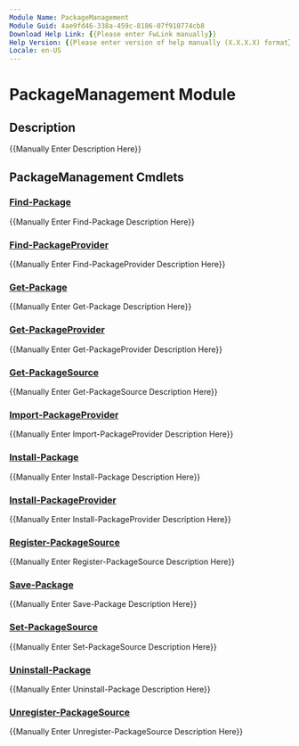 ```yaml
---
Module Name: PackageManagement
Module Guid: 4ae9fd46-338a-459c-8186-07f910774cb8
Download Help Link: {{Please enter FwLink manually}}
Help Version: {{Please enter version of help manually (X.X.X.X) format}}
Locale: en-US
---
```


# PackageManagement Module
## Description
{{Manually Enter Description Here}}

## PackageManagement Cmdlets
### [Find-Package](Find-Package.md)
{{Manually Enter Find-Package Description Here}}

### [Find-PackageProvider](Find-PackageProvider.md)
{{Manually Enter Find-PackageProvider Description Here}}

### [Get-Package](Get-Package.md)
{{Manually Enter Get-Package Description Here}}

### [Get-PackageProvider](Get-PackageProvider.md)
{{Manually Enter Get-PackageProvider Description Here}}

### [Get-PackageSource](Get-PackageSource.md)
{{Manually Enter Get-PackageSource Description Here}}

### [Import-PackageProvider](Import-PackageProvider.md)
{{Manually Enter Import-PackageProvider Description Here}}

### [Install-Package](Install-Package.md)
{{Manually Enter Install-Package Description Here}}

### [Install-PackageProvider](Install-PackageProvider.md)
{{Manually Enter Install-PackageProvider Description Here}}

### [Register-PackageSource](Register-PackageSource.md)
{{Manually Enter Register-PackageSource Description Here}}

### [Save-Package](Save-Package.md)
{{Manually Enter Save-Package Description Here}}

### [Set-PackageSource](Set-PackageSource.md)
{{Manually Enter Set-PackageSource Description Here}}

### [Uninstall-Package](Uninstall-Package.md)
{{Manually Enter Uninstall-Package Description Here}}

### [Unregister-PackageSource](Unregister-PackageSource.md)
{{Manually Enter Unregister-PackageSource Description Here}}

